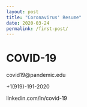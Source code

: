 ```yaml
---
layout: post
title: "Coronavirus' Resume"
date: 2020-03-24
permalink: /first-post/
---
```


<h1>COVID-19</h1>
	<p>covid19@pandemic.edu</p>
	<p>+1(919)-191-2020</p>
	<p>linkedin.com/in/covid-19</p>



